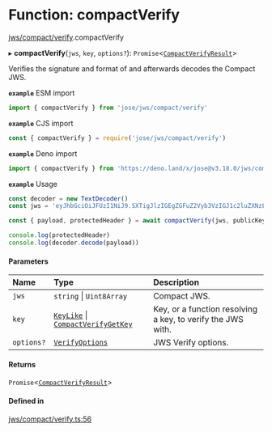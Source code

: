 # Function: compactVerify

[jws/compact/verify](../modules/jws_compact_verify.md).compactVerify

▸ **compactVerify**(`jws`, `key`, `options?`): `Promise`<[`CompactVerifyResult`](../interfaces/types.CompactVerifyResult.md)\>

Verifies the signature and format of and afterwards decodes the Compact JWS.

**`example`** ESM import
```js
import { compactVerify } from 'jose/jws/compact/verify'
```

**`example`** CJS import
```js
const { compactVerify } = require('jose/jws/compact/verify')
```

**`example`** Deno import
```js
import { compactVerify } from 'https://deno.land/x/jose@v3.18.0/jws/compact/verify.ts'
```

**`example`** Usage
```js
const decoder = new TextDecoder()
const jws = 'eyJhbGciOiJFUzI1NiJ9.SXTigJlzIGEgZGFuZ2Vyb3VzIGJ1c2luZXNzLCBGcm9kbywgZ29pbmcgb3V0IHlvdXIgZG9vci4.kkAs_gPPxWMI3rHuVlxHaTPfDWDoqdI8jSvuSmqV-8IHIWXg9mcAeC9ggV-45ZHRbiRJ3obUIFo1rHphPA5URg'

const { payload, protectedHeader } = await compactVerify(jws, publicKey)

console.log(protectedHeader)
console.log(decoder.decode(payload))
```

#### Parameters

| Name | Type | Description |
| :------ | :------ | :------ |
| `jws` | `string` \| `Uint8Array` | Compact JWS. |
| `key` | [`KeyLike`](../types/types.KeyLike.md) \| [`CompactVerifyGetKey`](../interfaces/jws_compact_verify.CompactVerifyGetKey.md) | Key, or a function resolving a key, to verify the JWS with. |
| `options?` | [`VerifyOptions`](../interfaces/types.VerifyOptions.md) | JWS Verify options. |

#### Returns

`Promise`<[`CompactVerifyResult`](../interfaces/types.CompactVerifyResult.md)\>

#### Defined in

[jws/compact/verify.ts:56](https://github.com/panva/jose/blob/v3.18.0/src/jws/compact/verify.ts#L56)
